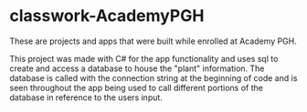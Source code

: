 # classwork-AcademyPGH
These are projects and apps that were built while enrolled at Academy PGH.

This project was made with C# for the app functionality and uses sql to create and access a database to house the "plant" information.
The database is called with the connection string at the beginning of code and is seen throughout the app being used to call different 
portions of the database in reference to the users input.
